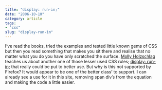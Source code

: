 ```yaml
---
title: "display: run-in;"
date: "2006-10-10"
category: article
tags:
- "css"
slug: "display-run-in"
---
```


I’ve read the books, tried the examples and tested little known gems of CSS but then you read something that makes you sit there and realise that no matter what you do you have only scratched the surface. [Molly Holzschlag][1] teaches us about another one of those lesser used CSS rules; [display: run-in;][2] that really could be put to better use. But why is this not supported by Firefox? It would appear to be one of the better class’ to support. I can already see a use for it in this site, removing span div’s from the equation and making the code a little easier.

[1]:	https://molly.com
[2]:	https://www.thinkvitamin.com/features/css/in-search-of-the-missing-run-in-value